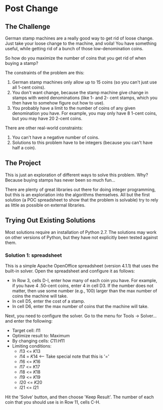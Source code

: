 # Post Change

## The Challenge

German stamp machines are a really good way to get rid of loose change. Just
take your loose change to the machine, and voila! You have something useful,
while getting rid of a bunch of those low-denomination coins.

So how do you maximize the number of coins that you get rid of when buying a
stamp?

The constraints of the problem are this:

1. German stamp machines only allow up to 15 coins (so you can't just use
all 1-cent coins).
2. You don't want change, because the stamp machine give change in stamps
with weird denominations (like 1- and 2- cent stamps, which you then have to
somehow figure out how to use).
3. You probably have a limit to the number of coins of any given denomination
you have. For example, you may only have 8 1-cent coins, but you may have 20
2-cent coins.

There are other real-world constraints:

1. You can't have a negative number of coins.
2. Solutions to this problem have to be integers (because you can't have half
a coin).

## The Project

This is just an exploration of different ways to solve this problem. Why?
Because buying stamps has never been so much fun...

There are plenty of great libraries out there for doing integer programming,
but this is an exploriation into the algorithms themselves. All but the first
solution (a POC spreadsheet to show that the problem is solvable) try to rely
as little as possible on external libraries.

## Trying Out Existing Solutions

Most solutions require an installation of Python 2.7. The solutions may work
on other versions of Python, but they have not explicitly been tested against
them.

### Solution 1: spreadsheet

This is a simple Apache OpenOffice spreadsheet (version 4.1.1) that uses the
built-in solver. Open the spreadsheet and configure it as follows:

* In Row 3, cells D-I, enter how many of each coin you have. For example, if
you have 4 .50-cent coins, enter 4 in cell D3. If the number does not matter,
then use some number (e.g., 100) larger than the max number of coins the
machine will take.
* In cell D5, enter the cost of a stamp.
* In cell D6, enter the max number of coins that the machine will take.

Next, you need to configure the solver. Go to the menu for Tools -> Solver...
and enter the following:

* Target cell: $I$11
* Optimize result to: Maximum
* By changing cells: $C$11:$H$11
* Limiting conditions:
  * $I$13  <=  $K$13
  * $I$14  =  $K$14  <-- Take special note that this is '='
  * $I$16  <=  $K$16
  * $I$17  <=  $K$17
  * $I$18  <=  $K$18
  * $I$19  <=  $K$19
  * $I$20  <=  $K$20
  * $I$21  <=  $I$21

Hit the 'Solve' button, and then choose 'Keep Result'. The number of each coin
that you should use is in Row 11, cells C-H.